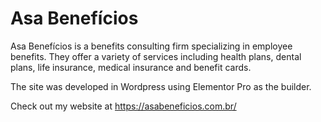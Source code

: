 # Asa Benefícios

Asa Benefícios  is a benefits consulting firm specializing in employee benefits. They offer a variety of services including health plans, dental plans, life insurance, medical insurance and benefit cards.

The site was developed in Wordpress using Elementor Pro as the builder.

Check out my website at <a href="https://asabeneficios.com.br" target="_blank">https://asabeneficios.com.br/</a>
